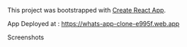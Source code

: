 This project was bootstrapped with [Create React App](https://github.com/facebook/create-react-app).

App Deployed at : https://whats-app-clone-e995f.web.app

Screenshots




